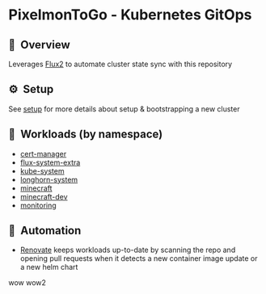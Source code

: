 # PixelmonToGo - Kubernetes GitOps

## :book:&nbsp; Overview

Leverages [Flux2](https://github.com/fluxcd/flux2) to automate cluster state sync with this repository

## :gear:&nbsp; Setup

See [setup](setup/README.md) for more details about setup & bootstrapping a new cluster

## :wrench:&nbsp; Workloads (by namespace)

* [cert-manager](cert-manager/)
* [flux-system-extra](flux-system-extra/)
* [kube-system](kube-system/)
* [longhorn-system](/longhorn-system)
* [minecraft](minecraft/)
* [minecraft-dev](minecraft/)
* [monitoring](monitoring/)

## :robot:&nbsp; Automation

* [Renovate](https://github.com/renovatebot/renovate) keeps workloads up-to-date by scanning the repo and opening pull requests when it detects a new container image update or a new helm chart

wow
wow2